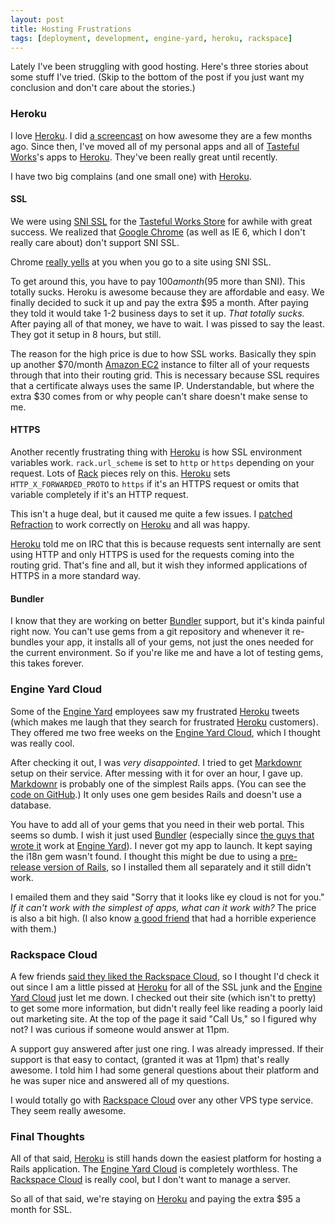 ```yaml
---
layout: post
title: Hosting Frustrations
tags: [deployment, development, engine-yard, heroku, rackspace]
---
```


Lately I've been struggling with good hosting. Here's three stories about some stuff I've tried. (Skip to the bottom of the post if you just want my conclusion and don't care about the stories.)

### Heroku

I love [Heroku][]. I did [a screencast](http://samsoff.es/posts/easy-deployment-with-heroku) on how awesome they are a few months ago. Since then, I've moved all of my personal apps and all of [Tasteful Works][]'s apps to [Heroku][]. They've been really great until recently.

I have two big complains (and one small one) with [Heroku][].

#### SSL

We were using [SNI SSL](http://addons.heroku.com/ssl) for the [Tasteful Works Store](http://tastefulworks.com/store) for awhile with great success. We realized that [Google Chrome](http://google.com/chrome) (as well as IE 6, which I don't really care about) don't support SNI SSL.

Chrome [really yells](http://assets.samsoff.es/posts/hosting-frustrations/sni-chrome.png) at you when you go to a site using SNI SSL.

To get around this, you have to pay $100 a month ($95 more than SNI). This totally sucks. Heroku is awesome because they are affordable and easy. We finally decided to suck it up and pay the extra $95 a month. After paying they told it would take 1-2 business days to set it up. *That totally sucks.* After paying all of that money, we have to wait. I was pissed to say the least. They got it setup in 8 hours, but still.

The reason for the high price is due to how SSL works. Basically they spin up another $70/month [Amazon EC2](http://aws.amazon.com/ec2/) instance to filter all of your requests through that into their routing grid. This is necessary because SSL requires that a certificate always uses the same IP. Understandable, but where the extra $30 comes from or why people can't share doesn't make sense to me.

#### HTTPS

Another recently frustrating thing with [Heroku][] is how SSL environment variables work. `rack.url_scheme` is set to `http` or `https` depending on your request. Lots of [Rack](http://rack.rubyforge.org/) pieces rely on this. [Heroku][] sets `HTTP_X_FORWARDED_PROTO` to `https` if it's an HTTPS request or omits that variable completely if it's an HTTP request.

This isn't a huge deal, but it caused me quite a few issues. I [patched](http://github.com/samsoffes/refraction/commit/2739dd9670b24c7a03e0d95679e879d732325abc) [Refraction](http://github.com/pivotal/refraction) to work correctly on [Heroku][] and all was happy.

[Heroku][] told me on IRC that this is because requests sent internally are sent using HTTP and only HTTPS is used for the requests coming into the routing grid. That's fine and all, but it wish they informed applications of HTTPS in a more standard way.

#### Bundler

I know that they are working on better [Bundler][] support, but it's kinda painful right now. You can't use gems from a git repository and whenever it re-bundles your app, it installs all of your gems, not just the ones needed for the current environment. So if you're like me and have a lot of testing gems, this takes forever.

### Engine Yard Cloud

Some of the [Engine Yard][] employees saw my frustrated [Heroku][] tweets (which makes me laugh that they search for frustrated [Heroku][] customers). They offered me two free weeks on the [Engine Yard Cloud][], which I thought was really cool.

After checking it out, I was *very disappointed*. I tried to get [Markdownr][] setup on their service. After messing with it for over an hour, I gave up. [Markdownr][] is probably one of the simplest Rails apps. (You can see the [code on GitHub](http://github.com/samsoffes/markdownr.com).) It only uses one gem besides Rails and doesn't use a database.

You have to add all of your gems that you need in their web portal. This seems so dumb. I wish it just used [Bundler][] (especially since [the guys that wrote it](http://github.com/carlhuda) work at [Engine Yard][]). I never got my app to launch. It kept saying the i18n gem wasn't found. I thought this might be due to using a [pre-release version of Rails](http://rubygems.org/gems/rails/versions/3.0.0.beta), so I installed them all separately and it still didn't work.

I emailed them and they said "Sorry that it looks like ey cloud is not for you." *If it can't work with the simplest of apps, what can it work with?* The price is also a bit high. (I also know [a good friend](http://twitter.com/mdavis) that had a horrible experience with them.)

### Rackspace Cloud

A few friends [said they liked the Rackspace Cloud](http://twitter.com/jt/status/9376463152), so I thought I'd check it out since I am a little pissed at [Heroku][] for all of the SSL junk and the [Engine Yard Cloud][] just let me down. I checked out their site (which isn't to pretty) to get some more information, but didn't really feel like reading a poorly laid out marketing site. At the top of the page it said "Call Us," so I figured why not? I was curious if someone would answer at 11pm.

A support guy answered after just one ring. I was already impressed. If their support is that easy to contact, (granted it was at 11pm) that's really awesome. I told him I had some general questions about their platform and he was super nice and answered all of my questions.

I would totally go with [Rackspace Cloud][] over any other VPS type service. They seem really awesome.

### Final Thoughts

All of that said, [Heroku][] is still hands down the easiest platform for hosting a Rails application. The [Engine Yard Cloud][] is completely worthless. The [Rackspace Cloud][] is really cool, but I don't want to manage a server.

So all of that said, we're staying on [Heroku][] and paying the extra $95 a month for SSL.

[Heroku]: http://heroku.com/
[Bundler]: http://github.com/carlhuda/bundler
[Tasteful Works]: http://tastefulworks.com/
[Engine Yard]: http://engineyard.com/
[Engine Yard Cloud]: http://engineyard.com/products/cloud/
[Markdownr]: http://markdownr.com/
[Rackspace Cloud]: http://rackspacecloud.com/
